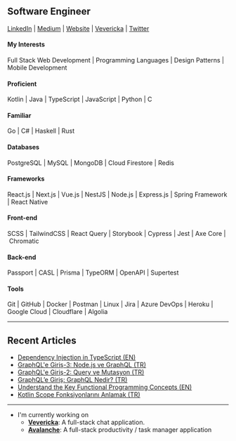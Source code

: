 ## Software Engineer
[LinkedIn](https://www.linkedin.com/in/mert-turkmenoglu/) | 
[Medium](https://medium.com/@mertturkmenoglu/) |
[Website](https://mertturkmenoglu.com/) |
[Vevericka](https://vevericka.app/user/mertturkmenoglu/) |
[Twitter](https://twitter.com/capreaee/)
#### My Interests
Full Stack Web Development | Programming Languages | Design Patterns | Mobile Development
#### Proficient
Kotlin | Java | TypeScript | JavaScript | Python | C
#### Familiar
Go | C# | Haskell | Rust
#### Databases
PostgreSQL | MySQL | MongoDB | Cloud Firestore | Redis
#### Frameworks
React.js | Next.js | Vue.js | NestJS | Node.js | Express.js | Spring Framework | React Native 
#### Front-end
SCSS | TailwindCSS | React Query | Storybook | Cypress | Jest | Axe Core | Chromatic
#### Back-end
Passport | CASL | Prisma | TypeORM | OpenAPI | Supertest
#### Tools
Git | GitHub | Docker | Postman | Linux | Jira | Azure DevOps | Heroku | Google Cloud | Cloudflare | Algolia
* * *
## Recent Articles
* [Dependency Injection in TypeScript (EN)](https://levelup.gitconnected.com/dependency-injection-in-typescript-2f66912d143c)
* [GraphQL'e Giriş-3: Node.js ve GraphQL (TR)](https://mertturkmenoglu.medium.com/graphql-giris-3-574ed5e2c98b)
* [GraphQL'e Giriş-2: Query ve Mutasyon (TR)](https://mertturkmenoglu.medium.com/graphql-giris-2-f3e3031f07f6)
* [GraphQL’e Giriş: GraphQL Nedir? (TR)](https://mertturkmenoglu.medium.com/graphql-giris-c75b7769250b)
* [Understand the Key Functional Programming Concepts (EN)](https://medium.com/swlh/understand-the-key-functional-programming-concepts-bca440f1bcd6)
* [Kotlin Scope Fonksiyonlarını Anlamak (TR)](https://medium.com/@mertturkmenoglu/kotlin-scope-fonksiyonlarini-anlamak-ac597cf1ae67)
* * *
* I'm currently working on
  * [**Vevericka**](https://github.com/mertturkmenoglu/vevericka-web-client): A full-stack chat application.
  * [**Avalanche**](https://gihub.com/mertturkmenoglu/avalanche): A full-stack productivity / task manager application
